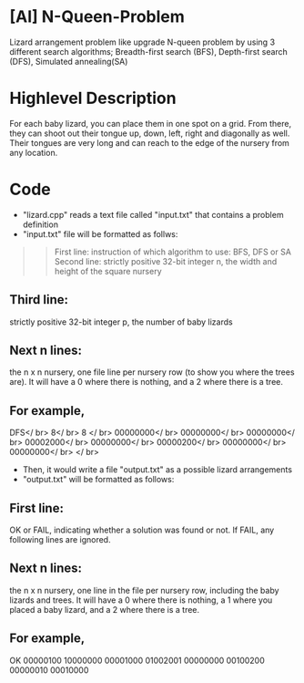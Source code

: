 # [AI] N-Queen-Problem
Lizard arrangement problem like upgrade N-queen problem by using 3 different search algorithms; Breadth-first search (BFS), Depth-first search (DFS), Simulated annealing(SA)

# Highlevel Description
For each baby lizard, you can place them in one spot on a grid. From there, they can shoot out their tongue up, down, left, right and diagonally as well. Their tongues are very long and can reach to the edge of the nursery from any location.

# Code
- "lizard.cpp" reads a text file called "input.txt" that contains a problem definition
- "input.txt" file will be formatted as follws:
>> First line: instruction of which algorithm to use: BFS, DFS or SA
>> Second line: strictly positive 32-bit integer n, the width and height of the square nursery
## Third line: 
strictly positive 32-bit integer p, the number of baby lizards
## Next n lines: 
the n x n nursery, one file line per nursery row (to show you where the trees are). It will have a 0 where there is nothing, and a 2 where there is a tree.
## For example,
DFS</ br>
8</ br>
8 </ br>
00000000</ br>
00000000</ br>
00000000</ br>
00002000</ br>
00000000</ br>
00000200</ br>
00000000</ br>
00000000</ br>
</ br>
- Then, it would write a file "output.txt" as a possible lizard arrangements
- "output.txt" will be formatted as follows:
## First line: 
OK or FAIL, indicating whether a solution was found or not. If FAIL, any following lines are ignored.
## Next n lines: 
the n x n nursery, one line in the file per nursery row, including the baby lizards and trees. It will have a 0 where there is nothing, a 1 where you placed a baby lizard, and a 2 where there is a tree.
## For example,
OK 
00000100
10000000
00001000
01002001
00000000
00100200
00000010
00010000
